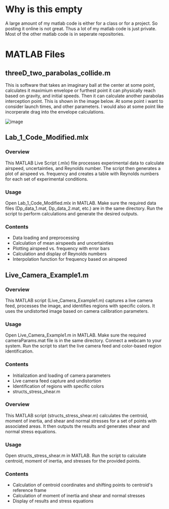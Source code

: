 # Why is this empty #
A large amount of my matlab code is either for a class or for a project. So posting it online is not great. Thus a lot of my matlab code is just private. Most of the other matlab code is in seperate repositories. 

# MATLAB Files #


## threeD_two_parabolas_collide.m ##
This is software that takes an imaginary ball at the center at some point, calculates it maximium envelope or furthest point it can physically reach based on gravity, and initial speeds.
Then it can calculate another parabolas interception point. This is shown in the image below. At some point i want to consider launch times, and other parameters. I would also at some point like
incorperate drag into the envelope calculations.

![image](https://github.com/KalebNails/Matlab_Balistics_Interception/assets/102830532/262079f7-5b27-4077-aa93-40cce7fc3f0f)



 ## Lab_1_Code_Modified.mlx ##
 ### Overview ###
This MATLAB Live Script (.mlx) file processes experimental data to calculate airspeed, uncertainties, and Reynolds number. The script then generates a plot of airspeed vs. frequency and creates a table with Reynolds numbers for each set of experimental conditions.

### Usage ###
Open Lab_1_Code_Modified.mlx in MATLAB.
Make sure the required data files (Dp_data_1.mat, Dp_data_2.mat, etc.) are in the same directory.
Run the script to perform calculations and generate the desired outputs.

### Contents ####
* Data loading and preprocessing
* Calculation of mean airspeeds and uncertainties
* Plotting airspeed vs. frequency with error bars
* Calculation and display of Reynolds numbers
* Interpolation function for frequency based on airspeed

## Live_Camera_Example1.m ##
### Overview ### 
This MATLAB script (Live_Camera_Example1.m) captures a live camera feed, processes the image, and identifies regions with specific colors. It uses the undistorted image based on camera calibration parameters.

### Usage ###
Open Live_Camera_Example1.m in MATLAB.
Make sure the required cameraParams.mat file is in the same directory.
Connect a webcam to your system.
Run the script to start the live camera feed and color-based region identification.

### Contents ####
* Initialization and loading of camera parameters
* Live camera feed capture and undistortion
* Identification of regions with specific colors
* structs_stress_shear.m

### Overview ### 
This MATLAB script (structs_stress_shear.m) calculates the centroid, moment of inertia, and shear and normal stresses for a set of points with associated areas. It then outputs the results and generates shear and normal stress equations.

### Usage ###
Open structs_stress_shear.m in MATLAB.
Run the script to calculate centroid, moment of inertia, and stresses for the provided points.

### Contents ####
* Calculation of centroid coordinates and shifting points to centroid's reference frame
* Calculation of moment of inertia and shear and normal stresses
* Display of results and stress equations
